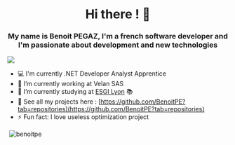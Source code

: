 <h1 align="center">Hi there ! 👋 </h1>
<h3 align="center">My name is Benoit PEGAZ, I'm a french software developer and I'm passionate about development and new technologies </h3>

![](https://komarev.com/ghpvc/?username=BenoitPE&style=flat-square)

- 💻 I'm currently .NET Developer Analyst Apprentice
- 🔭 I’m currently working at Velan SAS
- 🌱 I’m currently studying at [ESGI Lyon]("https://www.esgi.fr/campus-lyon.html") 📚
- 👀 See all my projects here : [https://github.com/BenoitPE?tab=repositories](https://github.com/BenoitPE?tab=repositories)
- ⚡ Fun fact: I love useless optimization project 

<p>&nbsp;<img align="center" src="https://github-readme-stats.vercel.app/api?username=benoitpe&show_icons=true&locale=en&theme=dark" alt="benoitpe" /></p>
